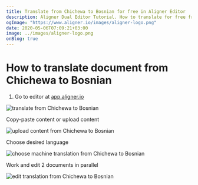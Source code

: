 ```yaml
---
title: Translate from Chichewa to Bosnian for free in Aligner Editor
description: Aligner Dual Editor Tutorial. How to translate for free from Chichewa to Bosnian. Aligner is multilingual document management platform. 
ogImage: "https://www.aligner.io/images/aligner-logo.png"
date: 2020-05-06T07:09:21+03:00
image: ../images/aligner-logo.png
onBlog: true
---
```


# How to translate document from Chichewa to Bosnian

1. Go to editor at [app.aligner.io](https://app.aligner.io "Aligner App web page")

![translate from Chichewa to Bosnian](../aligner-blank-editor.png "translate from Chichewa to Bosnian")

Copy-paste content or upload content

![upload content from Chichewa to Bosnian](../aligner-uploaded-document.png "upload content from Chichewa to Bosnian")

Choose desired language

![choose machine translation from Chichewa to Bosnian](../aligner-language-dropdown.png "choose machine translation from Chichewa to Bosnian")

Work and edit 2 documents in parallel

![edit translation from Chichewa to Bosnian](../aligner-double-sitded-editor.png "edit translation from Chichewa to Bosnian")

